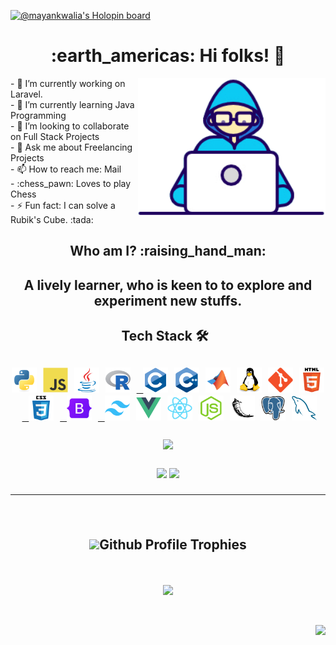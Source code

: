 <!-- Greetings -->
[![@mayankwalia's Holopin board](https://holopin.me/mayankwalia)](https://holopin.io/@mayankwalia)
<h1 align="center">:earth_americas: Hi folks! 👋</h1>
<!-- Introduction -->
<img align="right" alt="Coding" src="assests/gifs/Developer.gif" width="300" height="220" />
- 🔭 I’m currently working on Laravel.<br/>
- 🌱 I’m currently learning Java Programming<br/>
- 👯 I’m looking to collaborate on Full Stack Projects<br/>
- 💬 Ask me about Freelancing Projects<br/>
- 📫 How to reach me: <a hrf="mailto:mayankwalia3110@gmail.com">Mail</a><br/>
- :chess_pawn: Loves to play Chess<br/>
- ⚡ Fun fact: I can solve a Rubik's Cube. :tada:<br/>

<h2 align="center"><b>Who am I? :raising_hand_man: </b><h2>
<p align="center">A lively learner, who is keen to to explore and experiment new stuffs.</p>

<!-- Technologies -->
<h2 align='center'>Tech Stack 🛠 &nbsp;<h2>

<p align="center"> 
<code><a href="https://www.python.org" target="_blank"><img src="https://raw.githubusercontent.com/devicons/devicon/master/icons/python/python-original.svg" alt="Python" width="40" height="40"/></a></code>&nbsp;
<code><a href="https://www.javascript.com/" target="_blank"><img src="https://raw.githubusercontent.com/devicons/devicon/master/icons/javascript/javascript-original.svg" alt="JavaScript" width="40" height="40"/></a></code>&nbsp;
<code><a href="https://www.java.com/" target="_blank"><img src="https://raw.githubusercontent.com/devicons/devicon/master/icons/java/java-original.svg" alt="Java" width="40" height="40"/></a></code>&nbsp;</code>   
<code><a href="https://www.r-project.org/about.html" target="_blank"><img src="https://raw.githubusercontent.com/devicons/devicon/master/icons/r/r-original.svg" alt="R language" width="40" height="40"/></a></code>&nbsp;</code>
<code><a href="https://www.cprogramming.com/" target="_blank"> <img src="https://raw.githubusercontent.com/devicons/devicon/master/icons/c/c-original.svg" alt="C" width="40" height="40"/></a></code>&nbsp;
<code><a href="https://cplusplus.com" target="_blank"><img src="https://raw.githubusercontent.com/devicons/devicon/master/icons/cplusplus/cplusplus-original.svg" alt="C++" width="40" height="40"/></a></code>&nbsp;
<code><a href="https://www.mathworks.com/products/matlab.html" target="_blank"><img src="https://raw.githubusercontent.com/devicons/devicon/master/icons/matlab/matlab-original.svg" alt="Matlab" width="40" height="40"/></a></code>&nbsp;    
<code><a href="https://www.linux.org/" target="_blank"><img src="https://raw.githubusercontent.com/devicons/devicon/master/icons/linux/linux-original.svg" alt="linux" width="40" height="40"/></a></code>&nbsp;
<code><a href="https://git-scm.com/" target="_blank"><img src="https://raw.githubusercontent.com/devicons/devicon/master/icons/git/git-original.svg" alt="git" width="40" height="40"/></a></code>&nbsp;
<code><a href="https://www.w3schools.com/html/default.asp" target="_blank"><img src="https://raw.githubusercontent.com/devicons/devicon/master/icons/html5/html5-original-wordmark.svg" alt="HTML5" width="40" height="40"/></a></code>&nbsp;
<code><a href="https://www.w3schools.com/css/" target="_blank"> <img src="https://raw.githubusercontent.com/devicons/devicon/master/icons/css3/css3-original-wordmark.svg" alt="CSS3" width="40" height="40"/></a></code>&nbsp;
<code><a href="https://getbootstrap.com/" target="_blank"> <img src="https://raw.githubusercontent.com/devicons/devicon/master/icons/bootstrap/bootstrap-original.svg" alt="BootStrap" width="40" height="40"/></a></code>&nbsp; 
<code><a href="https://tailwindcss.com/" target="_blank"> <img src="https://raw.githubusercontent.com/devicons/devicon/master/icons/tailwindcss/tailwindcss-plain.svg" alt="Tailwind CSS" width="40" height="40"/></a></code>&nbsp; 
<code><a href="https://vuejs.org/" target="_blank"><img src="https://raw.githubusercontent.com/devicons/devicon/master/icons/vuejs/vuejs-original.svg" alt="Vue.js" width="40" height="40"/></a></code>&nbsp;
<code><a href="https://reactjs.org/" target="_blank"><img src="https://raw.githubusercontent.com/devicons/devicon/master/icons/react/react-original.svg" alt="React" width="40" height="40"/></a></code>&nbsp;
<code><a href="https://nodejs.org/" target="_blank"><img src="https://raw.githubusercontent.com/devicons/devicon/master/icons/nodejs/nodejs-original.svg" alt="Node JS" width="40" height="40"/></a></code>&nbsp;
<code><a href="https://flask.palletsprojects.com/en/2.1.x/quickstart" target="_blank"><img src="https://raw.githubusercontent.com/devicons/devicon/master/icons/flask/flask-original.svg" alt="Flask" width="40" height="40"/></a></code>&nbsp;
<code><a href="https://www.postgresql.org" target="_blank"><img src="https://raw.githubusercontent.com/devicons/devicon/master/icons/postgresql/postgresql-original.svg" alt="Postgresql" width="40" height="40"/></a></code>&nbsp;
<code><a href="https://www.mysql.com/products/workbench/" target="_blank"><img src="https://raw.githubusercontent.com/devicons/devicon/master/icons/mysql/mysql-original.svg" alt="mysql" width="40" height="40"/></a></code>&nbsp;
</code>
</p>

<!-- Github Statistics  -->
<p align="center">
    <img src="https://github-readme-streak-stats.herokuapp.com?user=mayankwalia&theme=highcontrast&ring=407BFF&fire=407BFF&currStreakLabel=FFFFFF&sideLabels=407BFF&border=FFFFFF" />
</p>
<p align="center">
    <img height="137px" src="https://github-readme-stats.vercel.app/api?username=mayankwalia&hide_title=true&theme=highcontrast&icon_color=407BFF&show_icons=1&border=FFFFFF&title_color=407BFF" />
    <img height="137px" src="https://github-readme-stats.vercel.app/api/top-langs/?username=mayankwalia&hide=makefile&hide_title=true&layout=compact&langs_count=6&theme=highcontrast" />
</p>

<hr/>
<br/>
<p align="center"><img src="https://media.giphy.com/media/QaMcXSekUWx7aogAUr/giphy.gif" width="60" /><b>Github Profile Trophies</b></h4></p><br>
<p align="center"><img src="https://github-profile-trophy.vercel.app/?username=mayankwalia" /></p>
<br/>
<p align="right">
<img src="https://komarev.com/ghpvc/?username=mayankwalia&color=0052f7&label=PROFILE+VIEWS"/>
</p>
